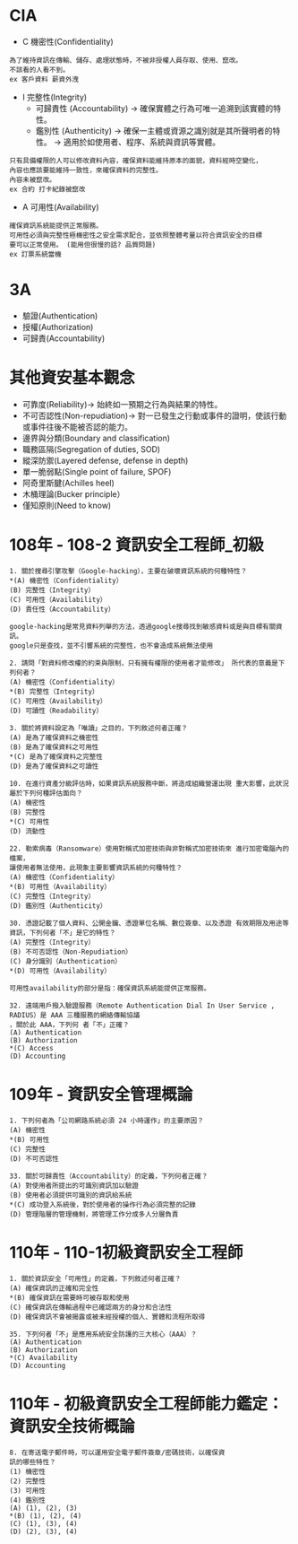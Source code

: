 # CIA
- C 機密性(Confidentiality)
```
為了維持資訊在傳輸、儲存、處理狀態時，不被非授權人員存取、使用、竄改。
不該看的人看不到。
ex 客戶資料 薪資外洩
```
- I 完整性(Integrity)
  - 可歸責性 (Accountability) → 確保實體之行為可唯一追溯到該實體的特性。
  - 鑑別性 (Authenticity) → 確保一主體或資源之識別就是其所聲明者的特性。
                          → 適用於如使用者、程序、系統與資訊等實體。
```
只有具備權限的人可以修改資料內容，確保資料能維持原本的面貌，資料經時空變化，
內容也應該要能維持一致性，來確保資料的完整性。
內容未被竄改。
ex 合約 打卡紀錄被竄改
```
- A 可用性(Availability)
```
確保資訊系統能提供正常服務。
可用性必須與完整性極機密性之安全需求配合，並依照整體考量以符合資訊安全的目標
要可以正常使用。 (能用但很慢的話? 品質問題)
ex 訂票系統當機
```
# 3A

- 驗證(Authentication) 
- 授權(Authorization) 
- 可歸責(Accountability)

# 其他資安基本觀念

- 可靠度(Reliability)→ 始終如一預期之行為與結果的特性。
- 不可否認性(Non-repudiation)→ 對一已發生之行動或事件的證明，使該行動或事件往後不能被否認的能力。
- 邊界與分類(Boundary and classification)
- 職務區隔(Segregation of duties, SOD)
- 縱深防禦(Layered defense, defense in depth)
- 單一脆弱點(Single point of failure, SPOF)
- 阿奇里斯腱(Achilles heel)
- 木桶理論(Bucker principle）
- 僅知原則(Need to know)
# 108年 - 108-2 資訊安全工程師_初級
```
1. 關於搜尋引擎攻擊（Google-hacking），主要在破壞資訊系統的何種特性？
*(A) 機密性（Confidentiality）
(B) 完整性（Integrity）
(C) 可用性（Availability）
(D) 責任性（Accountability）
```
```
google-hacking是常見資料列舉的方法，透過google搜尋找到敏感資料或是與目標有關資訊。 
google只是查找，並不引響系統的完整性，也不會造成系統無法使用
```
```
2. 請問「對資料修改權的約束與限制，只有擁有權限的使用者才能修改」 所代表的意義是下列何者？
(A) 機密性（Confidentiality）
*(B) 完整性（Integrity）
(C) 可用性（Availability）
(D) 可讀性（Readability）
```
```
3. 關於將資料設定為「唯讀」之目的，下列敘述何者正確？
(A) 是為了確保資料之機密性
(B) 是為了確保資料之可用性
*(C) 是為了確保資料之完整性
(D) 是為了確保資料之可讀性
```
```
10. 在進行資產分級評估時，如果資訊系統服務中斷，將造成組織營運出現 重大影響，此狀況屬於下列何種評估面向？
(A) 機密性
(B) 完整性
*(C) 可用性
(D) 流動性
```
```
22. 勒索病毒（Ransomware）使用對稱式加密技術與非對稱式加密技術來 進行加密電腦內的檔案，
讓使用者無法使用，此現象主要影響資訊系統的何種特性？
(A) 機密性（Confidentiality）
*(B) 可用性（Availability）
(C) 完整性（Integrity）
(D) 鑑別性（Authenticity）
```
```
30. 憑證記載了個人資料、公開金鑰、憑證單位名稱、數位簽章、以及憑證 有效期限及用途等資訊，下列何者「不」是它的特性？
(A) 完整性（Integrity）
(B) 不可否認性（Non-Repudiation）
(C) 身分識別（Authentication）
*(D) 可用性（Availability）
```
```
可用性availability的部分是指：確保資訊系統能提供正常服務。
```
```
32. 遠端用戶撥入驗證服務（Remote Authentication Dial In User Service , RADIUS）是 AAA 三種服務的網絡傳輸協議
，關於此 AAA，下列何 者「不」正確？
(A) Authentication
(B) Authorization
*(C) Access
(D) Accounting
```
# 109年 - 資訊安全管理概論
```
1. 下列何者為「公司網路系統必須 24 小時運作」的主要原因？
(A) 機密性
*(B) 可用性
(C) 完整性
(D) 不可否認性
```
```
33. 關於可歸責性（Accountability）的定義，下列何者正確？
(A) 對使用者所提出的可識別資訊加以驗證
(B) 使用者必須提供可識別的資訊給系統
*(C) 成功登入系統後，對於使用者的操作行為必須完整的記錄
(D) 管理階層的管理機制，將管理工作分成多人分層負責
```
# 110年 - 110-1初級資訊安全工程師
```
1. 關於資訊安全「可用性」的定義，下列敘述何者正確？
(A) 確保資訊的正確和完全性
*(B) 確保資訊在需要時可被存取和使用
(C) 確保資訊在傳輸過程中已確認兩方的身分和合法性
(D) 確保資訊不會被揭露或被未經授權的個人、實體和流程所取得
```
```
35. 下列何者「不」是應用系統安全防護的三大核心（AAA）？
(A) Authentication
(B) Authorization
*(C) Availability
(D) Accounting
```
# 110年 - 初級資訊安全工程師能力鑑定：資訊安全技術概論
```
8. 在寄送電子郵件時，可以運用安全電子郵件簽章/密碼技術，以確保資
訊的哪些特性？
(1) 機密性
(2) 完整性
(3) 可用性
(4) 鑑別性
(A) (1), (2), (3)
*(B) (1), (2), (4)
(C) (1), (3), (4)
(D) (2), (3), (4)
```
